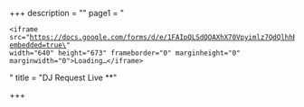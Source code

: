 +++
description = ""
page1 = "<pre><code>&lt;iframe src=\"https://docs.google.com/forms/d/e/1FAIpQLSdQOAXhX70Vpyimlz7QdQlhhBYteB5IQGZu9ifTbnldoALRRA/viewform?embedded=true\" width=\"640\" height=\"673\" frameborder=\"0\" marginheight=\"0\" marginwidth=\"0\"&gt;Loading…&lt;/iframe&gt;</code></pre>"
title = "DJ Request Live **"

+++
    
